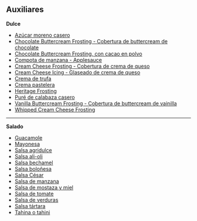 ## Auxiliares

**Dulce**

* [Azúcar moreno casero](../recetas/auxiliares/)
* [Chocolate Buttercream Frosting - Cobertura de buttercream de chocolate](../recetas/auxiliares/)
* [Chocolate Buttercream Frosting, con cacao en polvo](../recetas/auxiliares/)
* [Compota de manzana - Applesauce](../recetas/auxiliares/)
* [Cream Cheese Frosting - Cobertura de crema de queso](../recetas/auxiliares/)
* [Cream Cheese Icing - Glaseado de crema de queso](../recetas/auxiliares/)
* [Crema de trufa](../recetas/auxiliares/)
* [Crema pastelera](../recetas/auxiliares/)
* [Heritage Frosting](../recetas/auxiliares/)
* [Puré de calabaza casero](../recetas/auxiliares/)
* [Vanilla Buttercream Frosting - Cobertura de buttercream de vainilla](../recetas/auxiliares/)
* [Whipped Cream Cheese Frosting](../recetas/auxiliares/)

- - -

**Salado**

* [Guacamole](../recetas/auxiliares/)
* [Mayonesa](../recetas/auxiliares/)
* [Salsa agridulce](../recetas/auxiliares/)
* [Salsa ali-oli](../recetas/auxiliares/)
* [Salsa bechamel](../recetas/auxiliares/)
* [Salsa boloñesa](../recetas/auxiliares/)
* [Salsa César](../recetas/auxiliares/)
* [Salsa de manzana](../recetas/auxiliares/)
* [Salsa de mostaza y miel](../recetas/auxiliares/)
* [Salsa de tomate](../recetas/auxiliares/)
* [Salsa de verduras](../recetas/auxiliares/)
* [Salsa tártara](../recetas/auxiliares/)
* [Tahina o tahini](../recetas/auxiliares/)